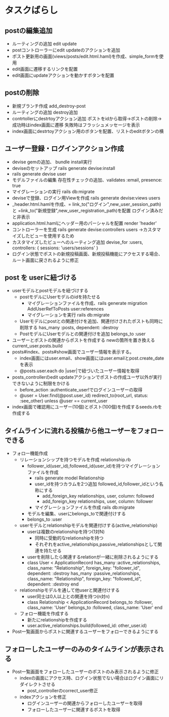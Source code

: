 # タスクばらし

## postの編集追加
- ルーティングの追加 edit update
- postコントローラーにedit updateのアクションを追加
- ポスト更新用の画面(views/posts/edit.html.haml)を作成、simple_formを使用
- edit画面に遷移するリンクを配置
- edit画面にupdateアクションを動かすボタンを配置

## postの削除
- 新規ブランチ作成 add_destroy-post
- ルーティングの追加 destroy追加
- contrtollerにdestrtoyアクション追加 ポストをidから取得→ポストの削除→成功時はindex画面に遷移 失敗時はフラッシュメッセージを表示
- index画面にdestrtoyアクション用のボタンを配置、リストのeditボタンの横

## ユーザー登録・ログインアクション作成
- devise gemの追加、 bundle install実行
- deviseのセットアップ rails generate devise:install
- rails generate devise user
- モデルファイルの編集 存在性チェックの追加、validates :email, presence: true
- マイグレーションの実行 rails db:migrate
- deviseで登録、ログイン用Viewを作成 rails generate devise:views users
- _header.html.hamlを作成、= link_to("ログイン",new_user_session_path)と =link_to("新規登録",new_user_registration_path)を配置 ログイン済みだと非表示
- application.html.hamlにヘッダー用のパーシャルを配置 render 'header'
- コントローラーを生成 rails generate devise:controllers users →カスタマイズしたビューを使用するため
- カスタマイズしたビューへのルーティング追加 devise_for :users, controllers: { sessions: 'users/sessions' }
- ログイン状態でポストの新規投稿画面、新規投稿機能にアクセスする場合、ルート画面に戻されるように修正

## post を userに紐づける
- userモデルとpostモデルを紐づけする
  - postモデルにUserモデルのidを持たせる
    - マイグレーションファイルを作成、rails generate migration AddUserRefToPosts user:references
    - マイグレーションを実行 rails db:migrate
  - Userモデルにpostとの関連付けを追加、関連付けされたポストも同時に削除する  has_many :posts, dependent: :destroy
  - PostモデルにUserモデルとの関連付けを追加 belongs_to :user
- ユーザーとポストの関連からポストを作成する newの箇所を置き換える current_user.posts.build
- posts#index、posts#show画面でユーザー情報を表示する。
  - index画面にはuser.email、show画面にはuser.emailとpost.create_dateを表示
  - @posts.user.each do |user|で紐づいたユーザー情報を取得
- posts_controllerのedit updateアクションでポストの作成ユーザ以外が実行できないように制限をかける
  - before_action :authenticate_user!でログインユーザーの取得
  - @user = User.find(@post.user_id)
    redirect_to(root_url, status: :see_other) unless @user == current_user
- index画面で確認用にユーザー(10個)とポスト(100個)を作成するseeds.rbを作成する

## タイムラインに流れる投稿から他ユーザーをフォローできる
- フォロー機能作成
  - リレーションシップを持つモデルを作成 relationship.rb
    - follower_id(user_id),followed_id(user_id)を持つマイグレーションファイルを作成 
      - rails generate model Relationship 
      - user_idを持つカラムを2つ追加 followed_id,follower_idという名称にする
        - add_foreign_key relationships, user, column: followed
        - add_foreign_key relationships, user, column: follower
      - マイグレーションファイルを作成 rails db:migrate
    - モデルを編集、userにbelongs_toで関連付けする
     - belongs_to :user
  - userモデルとrelationshipモデルを関連付けする(active_relationship)
    - userは複数のrelationshipを持つ(1対N)
      - 同時に受動的なrelationshipを持つ
      - それぞれをactive_relationships,passive_relationshipsとして関連を持たせる
    - userを削除したら関連するrelationが一緒に削除されるようにする
    - class User < ApplicationRecord
        has_many :active_relationships, class_name: "Relationship", foreign_key: "follower_id", dependent: :destroy
        has_many :passive_relationships, class_name: "Relationship", foreign_key: "followed_id", dependent: :destroy
      end
  - relationshipモデルを通して他userと関連付けする
    - user同士は0人以上との関連を持つ(n対n)
    - class Relationship < ApplicationRecord
        belongs_to :follower, class_name: 'User'
        belongs_to :followed, class_name: 'User'
      end
  - フォロー機能を作成する
    - 新たにrelationshipを作成する
    - user.active_relationships.build(followed_id: other_user.id)
- Post一覧画面からポストに関連するユーザーをフォローできるようにする
## フォローしたユーザーのみのタイムラインが表示される
- Post一覧画面をフォローしたユーザーのポストのみ表示されるように修正
  - indexの画面にアクセス時、ログイン状態でない場合はログイン画面にリダイレクトさせる
    - post_controllerのcorrect_user修正
  - indexアクションを修正
    - ログインユーザーの関連からフォローしたユーザーを取得
    - フォローしたユーザーに関連するポストを取得
